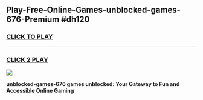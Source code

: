 
## Play-Free-Online-Games-unblocked-games-676-Premium #dh120
<h3>
<a href="https://premium.freeplayer.one?title=unblocked-games-676&ref=8M">CLICK TO PLAY</a></h3>
<hr>

<h3>
<a href="https://premium.freeplayer.one?title=unblocked-games-676&ref=8M">CLICK 2 PLAY</a>
  
</h3>

<a href="https://premium.freeplayer.one?title=unblocked-games-676&ref=8M"><img src="https://clearcache.store/games.png"></a>


**unblocked-games-676 games unblocked: Your Gateway to Fun and Accessible Online Gaming**
